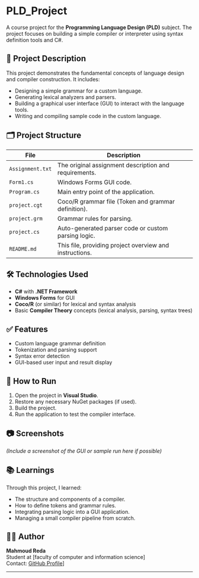 # PLD_Project

A course project for the **Programming Language Design (PLD)** subject. The project focuses on building a simple compiler or interpreter using syntax definition tools and C#.

## 📌 Project Description

This project demonstrates the fundamental concepts of language design and compiler construction. It includes:

- Designing a simple grammar for a custom language.
- Generating lexical analyzers and parsers.
- Building a graphical user interface (GUI) to interact with the language tools.
- Writing and compiling sample code in the custom language.

## 🗂️ Project Structure

| File | Description |
|------|-------------|
| `Assignment.txt` | The original assignment description and requirements. |
| `Form1.cs` | Windows Forms GUI code. |
| `Program.cs` | Main entry point of the application. |
| `project.cgt` | Coco/R grammar file (Token and grammar definition). |
| `project.grm` | Grammar rules for parsing. |
| `project.cs` | Auto-generated parser code or custom parsing logic. |
| `README.md` | This file, providing project overview and instructions. |

## 🛠️ Technologies Used

- **C#** with **.NET Framework**
- **Windows Forms** for GUI
- **Coco/R** (or similar) for lexical and syntax analysis
- Basic **Compiler Theory** concepts (lexical analysis, parsing, syntax trees)

## ✅ Features

- Custom language grammar definition
- Tokenization and parsing support
- Syntax error detection
- GUI-based user input and result display

## 🚀 How to Run

1. Open the project in **Visual Studio**.
2. Restore any necessary NuGet packages (if used).
3. Build the project.
4. Run the application to test the compiler interface.

## 📷 Screenshots

*(Include a screenshot of the GUI or sample run here if possible)*

## 📚 Learnings

Through this project, I learned:

- The structure and components of a compiler.
- How to define tokens and grammar rules.
- Integrating parsing logic into a GUI application.
- Managing a small compiler pipeline from scratch.

## 👨‍💻 Author

**Mahmoud Reda**  
Student at [faculty of computer and information science]  
Contact: [GitHub Profile](https://github.com/mahmoudreda4424)]

---

